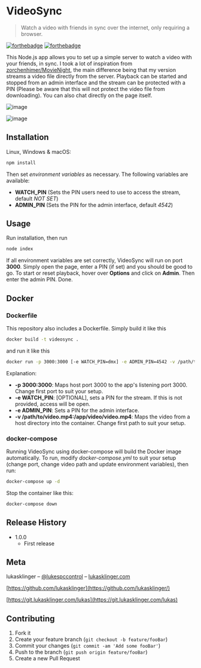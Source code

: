 # VideoSync
> Watch a video with friends in sync over the internet, only requiring a browser.

[![forthebadge](https://forthebadge.com/images/badges/as-seen-on-tv.svg)](https://forthebadge.com)
[![forthebadge](https://forthebadge.com/images/badges/powered-by-electricity.svg)](https://forthebadge.com)

This Node.js app allows you to set up a simple server to watch a video with your friends, in sync. I took a lot of inspiration from [zorchenhimer/MovieNight](https://github.com/zorchenhimer/MovieNight), the main difference being that my version streams a video file directly from the server. Playback can be started and stopped from an admin interface and the stream can be protected with a PIN (Please be aware that this will not protect the video file from downloading). You can also chat directly on the page itself.

![image](https://git.lukasklinger.com/lukas/VideoSync/raw/branch/master/screenshots/interface.png)

![image](https://git.lukasklinger.com/lukas/VideoSync/raw/branch/master/screenshots/admin.png)

## Installation

Linux, Windows & macOS:

```sh
npm install
```

Then set *environment variables* as necessary. The following variables are available:
* **WATCH_PIN** (Sets the PIN users need to use to access the stream, default *NOT SET*)
* **ADMIN_PIN** (Sets the PIN for the admin interface, default *4542*)

## Usage

Run installation, then run

```sh
node index
```

If all environment variables are set correctly, VideoSync will run on port **3000**. Simply open the page, enter a PIN (if set) and you should be good to go. To start or reset playback, hover over **Options** and click on **Admin**. Then enter the admin PIN. Done.

## Docker
### Dockerfile
This repository also includes a Dockerfile. Simply build it like this

```sh
docker build -t videosync .
```

and run it like this

```sh
docker run -p 3000:3000 [-e WATCH_PIN=dmx] -e ADMIN_PIN=4542 -v /path/to/video.mp4:/app/video/video.mp4 videosync
```
Explanation:
* **-p 3000:3000**: Maps host port 3000 to the app's listening port 3000. Change first port to suit your setup.
* **-e WATCH_PIN**: [OPTIONAL], sets a PIN for the stream. If this is not provided, access will be open.
* **-e ADMIN_PIN**: Sets a PIN for the admin interface.
* **-v /path/to/video.mp4:/app/video/video.mp4**: Maps the video from a host directory into the container. Change first path to suit your setup.

### docker-compose
Running VideoSync using docker-compose will build the Docker image automatically. To run, modify *docker-compose.yml* to suit your setup (change port, change video path and update environment variables), then run:

```sh
docker-compose up -d
```

Stop the container like this:

```sh
docker-compose down
```

## Release History

* 1.0.0
    * First release

## Meta

lukasklinger – [@lukespccontrol](https://twitter.com/lukespccontrol) – [lukasklinger.com](https://lukasklinger.com)

[https://github.com/lukasklinger](https://github.com/lukasklinger/)

[https://git.lukasklinger.com/lukas](https://git.lukasklinger.com/lukas)

## Contributing

1. Fork it
2. Create your feature branch (`git checkout -b feature/fooBar`)
3. Commit your changes (`git commit -am 'Add some fooBar'`)
4. Push to the branch (`git push origin feature/fooBar`)
5. Create a new Pull Request
